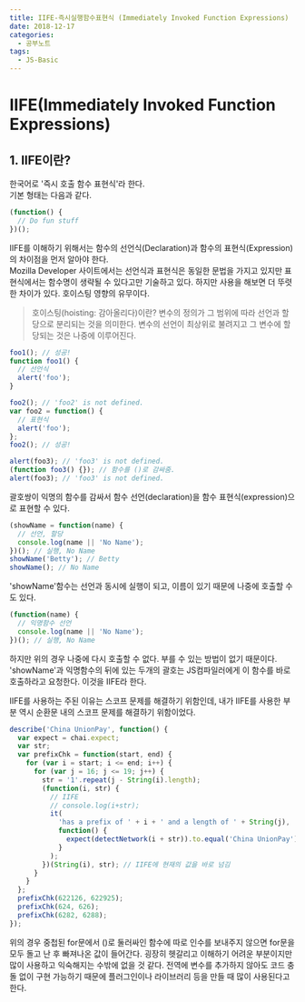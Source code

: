 ```yaml
---
title: IIFE-즉시실행함수표현식 (Immediately Invoked Function Expressions)
date: 2018-12-17
categories:
  - 공부노트
tags:
  - JS-Basic
---
```


# IIFE(Immediately Invoked Function Expressions)

## 1. IIFE이란?

한국어로 '즉시 호출 함수 표현식'라 한다. <br>
기본 형태는 다음과 같다.

```javascript
(function() {
  // Do fun stuff
})();
```

IIFE를 이해하기 위해서는 함수의 선언식(Declaration)과 함수의 표현식(Expression)의 차이점을 먼저 알아야 한다.<br>
Mozilla Developer 사이트에서는 선언식과 표현식은 동일한 문법을 가지고 있지만 표현식에서는 함수명이 생략될 수 있다고만 기술하고 있다. 하지만 사용을 해보면 더 뚜렷한 차이가 있다. 호이스팅 영향의 유무이다.

> 호이스팅(hoisting: 감아올리다)이란?
> 변수의 정의가 그 범위에 따라 선언과 할당으로 분리되는 것을 의미한다. 변수의 선언이 최상위로 불려지고 그 변수에 할당되는 것은 나중에 이루어진다.

```javascript
foo1(); // 성공!
function foo1() {
  // 선언식
  alert('foo');
}

foo2(); // 'foo2' is not defined.
var foo2 = function() {
  // 표현식
  alert('foo');
};
foo2(); // 성공!

alert(foo3); // 'foo3' is not defined.
(function foo3() {}); // 함수를 ()로 감싸줌.
alert(foo3); // 'foo3' is not defined.
```

괄호쌍이 익명의 함수를 감싸서 함수 선언(declaration)을 함수 표현식(expression)으로 표현할 수 있다.

```javascript
(showName = function(name) {
  // 선언, 할당
  console.log(name || 'No Name');
})(); // 실행, No Name
showName('Betty'); // Betty
showName(); // No Name
```

'showName'함수는 선언과 동시에 실행이 되고, 이름이 있기 때문에 나중에 호출할 수도 있다.

```javascript
(function(name) {
  // 익명함수 선언
  console.log(name || 'No Name');
})(); // 실행, No Name
```

하지만 위의 경우 나중에 다시 호출할 수 없다. 부를 수 있는 방법이 없기 때문이다.
'showName'과 익명함수의 뒤에 있는 두개의 괄호는 JS컴파일러에게 이 함수를 바로 호출하라고 요청한다. 이것을 IIFE라 한다.

IIFE를 사용하는 주된 이유는 스코프 문제를 해결하기 위함인데, 내가 IIFE를 사용한 부분 역시 순환문 내의 스코프 문제를 해결하기 위함이었다.

```javascript
describe('China UnionPay', function() {
  var expect = chai.expect;
  var str;
  var prefixChk = function(start, end) {
    for (var i = start; i <= end; i++) {
      for (var j = 16; j <= 19; j++) {
        str = '1'.repeat(j - String(i).length);
        (function(i, str) {
          // IIFE
          // console.log(i+str);
          it(
            'has a prefix of ' + i + ' and a length of ' + String(j),
            function() {
              expect(detectNetwork(i + str)).to.equal('China UnionPay');
            }
          );
        })(String(i), str); // IIFE에 현재의 값을 바로 넘김
      }
    }
  };
  prefixChk(622126, 622925);
  prefixChk(624, 626);
  prefixChk(6282, 6288);
});
```

위의 경우 중첩된 for문에서 ()로 둘러싸인 함수에 따로 인수를 보내주지 않으면 for문을 모두 돌고 난 후 빠져나온 값이 들어간다. 굉장히 헷갈리고 이해하기 어려운 부분이지만 많이 사용하고 익숙해지는 수밖에 없을 것 같다.
전역에 변수를 추가하지 않아도 코드 충돌 없이 구현 가능하기 때문에 플러그인이나 라이브러리 등을 만들 때 많이 사용된다고 한다.
